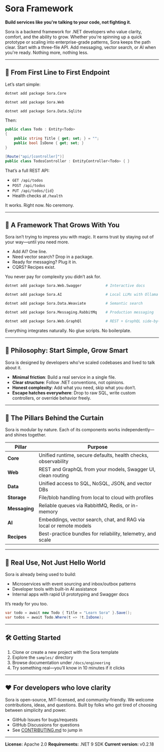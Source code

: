 # Sora Framework

**Build services like you're talking to your code, not fighting it.**

Sora is a backend framework for .NET developers who value clarity, comfort, and the ability to grow. Whether you're spinning up a quick prototype or scaling into enterprise-grade patterns, Sora keeps the path clear. Start with a three-file API. Add messaging, vector search, or AI when you're ready. Nothing more, nothing less.

---

## 🧱 From First Line to First Endpoint

Let’s start simple:

```bash
dotnet add package Sora.Core

dotnet add package Sora.Web

dotnet add package Sora.Data.Sqlite
```

Then:

```csharp
public class Todo : Entity<Todo>
{
    public string Title { get; set; } = "";
    public bool IsDone { get; set; }
}

[Route("api/[controller]")]
public class TodosController : EntityController<Todo> { }
```

That’s a full REST API:

- `GET /api/todos`
- `POST /api/todos`
- `PUT /api/todos/{id}`
- Health checks at `/health`

It works. Right now. No ceremony.

---

## 🌱 A Framework That Grows With You

Sora isn’t trying to impress you with magic. It earns trust by staying out of your way—until you need more.

- Add AI? One line.
- Need vector search? Drop in a package.
- Ready for messaging? Plug it in.
- CQRS? Recipes exist.

You never pay for complexity you didn’t ask for.

```bash
dotnet add package Sora.Web.Swagger           # Interactive docs

dotnet add package Sora.AI                    # Local LLMs with Ollama

dotnet add package Sora.Data.Weaviate         # Semantic search

dotnet add package Sora.Messaging.RabbitMq    # Production messaging

dotnet add package Sora.Web.GraphQl           # REST + GraphQL side-by-side
```

Everything integrates naturally. No glue scripts. No boilerplate.

---

## 🧭 Philosophy: Start Simple, Grow Smart

Sora is designed by developers who’ve scaled codebases and lived to talk about it.

- **Minimal friction**: Build a real service in a single file.
- **Clear structure**: Follow .NET conventions, not opinions.
- **Honest complexity**: Add what you need, skip what you don’t.
- **Escape hatches everywhere**: Drop to raw SQL, write custom controllers, or override behavior freely.

---

## 🔧 The Pillars Behind the Curtain

Sora is modular by nature. Each of its components works independently—and shines together.

| Pillar        | Purpose                                                             |
| ------------- | ------------------------------------------------------------------- |
| **Core**      | Unified runtime, secure defaults, health checks, observability      |
| **Web**       | REST and GraphQL from your models, Swagger UI, clean routing        |
| **Data**      | Unified access to SQL, NoSQL, JSON, and vector DBs                  |
| **Storage**   | File/blob handling from local to cloud with profiles                |
| **Messaging** | Reliable queues via RabbitMQ, Redis, or in-memory                   |
| **AI**        | Embeddings, vector search, chat, and RAG via local or remote models |
| **Recipes**   | Best-practice bundles for reliability, telemetry, and scale         |

---

## 🧪 Real Use, Not Just Hello World

Sora is already being used to build:

- Microservices with event sourcing and inbox/outbox patterns
- Developer tools with built-in AI assistance
- Internal apps with rapid UI prototyping and Swagger docs

It’s ready for you too.

```csharp
var todo = await new Todo { Title = "Learn Sora" }.Save();
var todos = await Todo.Where(t => !t.IsDone);
```

---

## 🛠 Getting Started

1. Clone or create a new project with the Sora template
2. Explore the `samples/` directory
3. Browse documentation under `/docs/engineering`
4. Try something real—you’ll know in 10 minutes if it clicks

---

## ❤️ For developers who love clarity

Sora is open-source, MIT-licensed, and community-friendly. We welcome contributions, ideas, and questions. Built by folks who got tired of choosing between simplicity and power.

- GitHub Issues for bugs/requests
- GitHub Discussions for questions
- See [CONTRIBUTING.md](CONTRIBUTING.md) to jump in

---

**License:** Apache 2.0
**Requirements:** .NET 9 SDK
**Current version:** v0.2.18
